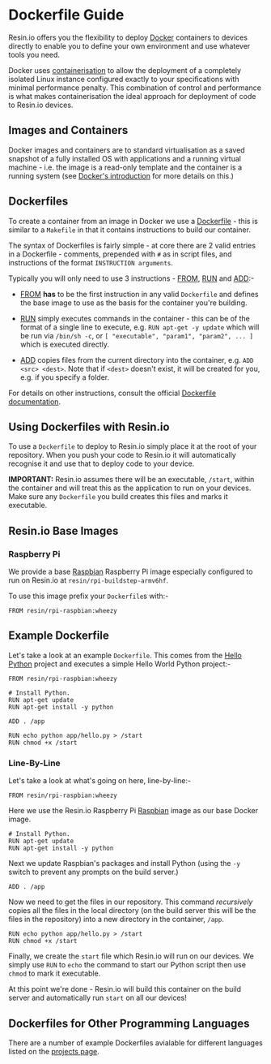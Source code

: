 # Dockerfile Guide

Resin.io offers you the flexibility to deploy [Docker][docker] containers to devices directly to enable you to define your own environment and use whatever tools you need.

Docker uses [containerisation][container] to allow the deployment of a completely isolated Linux instance configured exactly to your specifications with minimal performance penalty. This combination of control and performance is what makes containerisation the ideal approach for deployment of code to Resin.io devices.

## Images and Containers

Docker images and containers are to standard virtualisation as a saved snapshot of a fully installed OS with applications and a running virtual machine - i.e. the image is a read-only template and the container is a running system (see [Docker's introduction][docker-images-containers] for more details on this.)

## Dockerfiles

To create a container from an image in Docker we use a [Dockerfile][dockerfile] - this is similar to a `Makefile` in that it contains instructions to build our container.

The syntax of Dockerfiles is fairly simple - at core there are 2 valid entries in a Dockerfile - comments, prepended with `#` as in script files, and instructions of the format `INSTRUCTION arguments`.

Typically you will only need to use 3 instructions - [FROM][from], [RUN][run] and [ADD][add]:-

* [FROM][from] __has__ to be the first instruction in any valid `Dockerfile` and defines the base image to use as the basis for the container you're building.

* [RUN][run] simply executes commands in the container - this can be of the format of a single line to execute, e.g. `RUN apt-get -y update` which will be run via `/bin/sh -c`, or `[ "executable", "param1", "param2", ... ]` which is executed directly.

* [ADD][add] copies files from the current directory into the container, e.g. `ADD <src> <dest>`. Note that if `<dest>` doesn't exist, it will be created for you, e.g. if you specify a folder.

For details on other instructions, consult the official [Dockerfile documentation][dockerfile].

## Using Dockerfiles with Resin.io

To use a `Dockerfile` to deploy to Resin.io simply place it at the root of your repository. When you push your code to Resin.io it will automatically recognise it and use that to deploy code to your device.

__IMPORTANT:__ Resin.io assumes there will be an executable, `/start`, within the container and will treat this as the application to run on your devices. Make sure any `Dockerfile` you build creates this files and marks it executable.

## Resin.io Base Images

### Raspberry Pi

We provide a base [Raspbian][raspbian] Raspberry Pi image especially configured to run on Resin.io at `resin/rpi-buildstep-armv6hf`.

To use this image prefix your `Dockerfile`s with:-

```
FROM resin/rpi-raspbian:wheezy
```

## Example Dockerfile

Let's take a look at an example `Dockerfile`. This comes from the [Hello Python][hello-python] project and executes a simple Hello World Python project:-

```
FROM resin/rpi-raspbian:wheezy

# Install Python.
RUN apt-get update
RUN apt-get install -y python

ADD . /app

RUN echo python app/hello.py > /start
RUN chmod +x /start
```

### Line-By-Line

Let's take a look at what's going on here, line-by-line:-

```
FROM resin/rpi-raspbian:wheezy
```

Here we use the Resin.io Raspberry Pi [Raspbian][raspbian] image as our base Docker image.

```
# Install Python.
RUN apt-get update
RUN apt-get install -y python
```

Next we update Raspbian's packages and install Python (using the `-y` switch to prevent any
prompts on the build server.)

```
ADD . /app
```

Now we need to get the files in our repository. This command *recursively* copies all the files in the local directory (on the build server this will be the files in the repository) into a new directory in the container, `/app`.

```
RUN echo python app/hello.py > /start
RUN chmod +x /start
```

Finally, we create the `start` file which Resin.io will run on our devices. We simply use `RUN` to `echo` the command to start our Python script then use `chmod` to mark it executable.

At this point we're done - Resin.io will build this container on the build server and automatically run `start` on all our devices!

## Dockerfiles for Other Programming Languages

There are a number of example Dockerfiles avialable for different languages listed on the [projects page][starter-projects].

[container]:https://en.wikipedia.org/wiki/Operating_system%E2%80%93level_virtualization
[docker]:https://www.docker.com/
[dockerfile]:https://docs.docker.com/reference/builder/
[docker-images-containers]:https://docs.docker.com/introduction/understanding-docker/#inside-docker
[hello-python]:https://github.com/alexandrosm/hello-python
[raspbian]:http://www.raspbian.org/

[from]:https://docs.docker.com/reference/builder/#from
[run]:https://docs.docker.com/reference/builder/#run
[add]:https://docs.docker.com/reference/builder/#add

[starter-projects]:/pages/projects.md#Programming_Language_Starter_Projects
